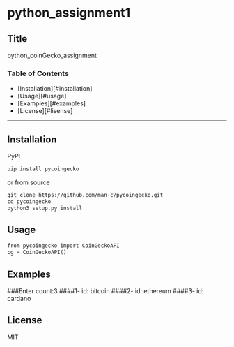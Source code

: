 # python_assignment1

## Title
python_coinGecko_assignment

### Table of Contents
- [Installation][#installation]
- [Usage][#usage]
- [Examples][#examples]
- [License][#lisense]

---

## Installation

PyPI

```html
pip install pycoingecko
``` 
or from source

```html 
git clone https://github.com/man-c/pycoingecko.git
cd pycoingecko
python3 setup.py install
```

## Usage

```html
from pycoingecko import CoinGeckoAPI
cg = CoinGeckoAPI()
```

## Examples
###Enter count:3
####1- id: bitcoin
####2- id: ethereum
####3- id: cardano

## License

MIT
